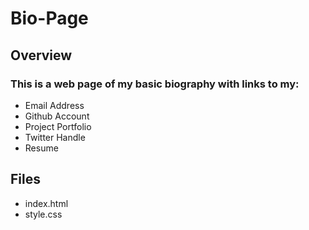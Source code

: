 # Bio-Page

## Overview
### This is a web page of my basic biography with links to my:
   * Email Address
   * Github Account
   * Project Portfolio
   * Twitter Handle
   * Resume
## Files
 * index.html
 * style.css
